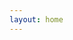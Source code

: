```yaml
---
layout: home
---
```


<script setup>
import { useData } from "vitepress";
import SiteHome from "vitepress-sls-blog-tmpl/SiteHome.vue";

const { theme, localeIndex } = useData();

const hero = {
  name: "Движение Антифеминизм",
  text: "Мы боремся за истинное гендерное равноправие",
  tagline: "Чтобы мужчины имели не меньше прав чем женщины нужно устранить источник неравноправия - феминизм",
  image: {
    alt: "Antifem logo",
  },
// actions: [
// {
// theme: "brand",
// text: `📃 О проекте`,
// link: `/${localeIndex.value}/doc/about`,
// },
// {
// theme: "alt",
// text: `🗞️ Новости, статьи, события`,
// link: `${theme.value.blogUrl}/${localeIndex.value}/recent/1`,
// },
// {
// theme: "alt",
// text: `📢 Мы в соц сетях`,
// link: `/${localeIndex.value}/page/links`,
// },
// ],
}
const features = [
// {
// icon: "🤝",
// title: "Антифем это равноправие",
// details: "За что выступает движение антифеминизм",
// linkText: "Читать о",
// link: "/ru/doc/what-the-antifeminism-movement-stands-for",
// },
// {
// icon: "📖",
// title: "Правда о современном феминизме",
// details: "описание",
// linkText: "Читать о",
// link: "/ru/doc/the-truth-about-modern-feminism",
// },
// {
// icon: "⚔️",
// title: "Как победить феминизм",
// details: "описание",
// linkText: "Читать о",
// link: "/ru/doc/how-to-defeat-feminism",
// },
]
</script>

<SiteHome :hero="hero" :features="features">
</SiteHome>
